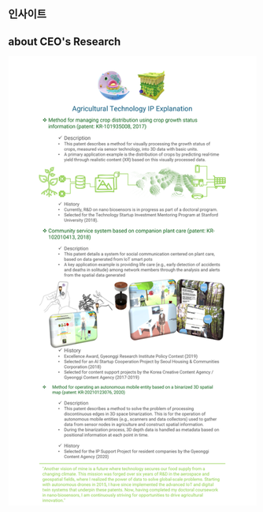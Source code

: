 ## 인사이트

<div id="giscus-container"></div>

## about CEO's Research

![CEO 기술 서사 및 IP](/assets/articles/CI_research.png)